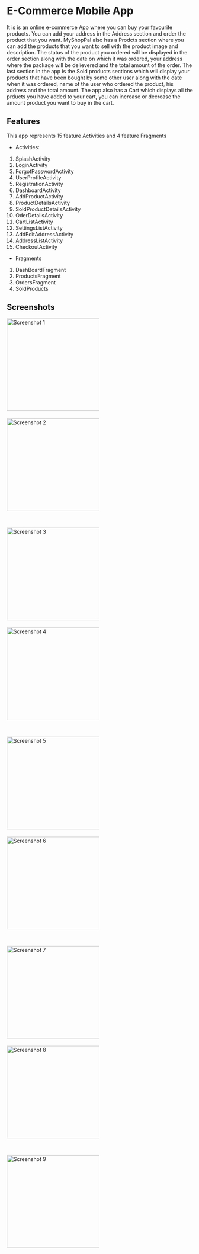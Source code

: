 # E-Commerce Mobile App

It is is an online e-commerce App where you can buy your favourite products. You can add your address in the Address section and order the product that you want. MyShopPal also has a Prodcts section where you can add the products that you want to sell with the product image and description. The status of the product you ordered will be displayed in the order section along with the date on which it was ordered, your address where the package will be delievered and the total amount of the order. The last section in the app is the Sold products sections which will display your products that have been bought by some other user along with the date when it was ordered, name of the user who ordered the product, his address and the total amount. The app also has a Cart which displays all the prducts you have added to your cart, you can increase or decrease the amount product you want to buy in the cart.

## Features
This app represents 15 feature Activities and 4 feature Fragments

* Activities:
  
1. SplashActivity
2. LoginActivity
3. ForgotPasswordActivity
4. UserProfileActivity
5. RegistrationActivity
6. DashboardActivity
7. AddProductActivity
8. ProductDetailsActivity
9. SoldProductDetailsActivity
10. OderDetailsActivity
11. CartListActivity
12. SettingsListActivity
13. AddEditAddressActivity
14. AddressListActivity
15. CheckoutActivity

* Fragments

1. DashBoardFragment
2. ProductsFragment
3. OrdersFragment
4. SoldProducts

## Screenshots

<div style="display: flex; flex-wrap: wrap; gap: 20px;">
  <img src="https://github.com/moelkady27/E-Commerce/assets/91154714/30983330-e131-403d-bbda-82d5aa5a6462" alt="Screenshot 1" width="250"/>
  <img src="https://github.com/moelkady27/E-Commerce/assets/91154714/626e7956-eeb2-4029-9e81-8f4e96cdcd36" alt="Screenshot 2" width="250"/>
</div>

&nbsp;

<div style="display: flex; flex-wrap: wrap; gap: 20px;">
  <img src="https://github.com/moelkady27/E-Commerce/assets/91154714/f020a6c6-4540-45a1-825a-07446dc2981a" alt="Screenshot 3" width="250"/>
  <img src="https://github.com/moelkady27/E-Commerce/assets/91154714/5c772a22-0fe4-4722-b416-f6cf7186263a" alt="Screenshot 4" width="250"/>
</div>

&nbsp;

<div style="display: flex; flex-wrap: wrap; gap: 20px;">
  <img src="https://github.com/moelkady27/E-Commerce/assets/91154714/e73a3be7-6378-451f-96bc-fb800c271fce" alt="Screenshot 5" width="250"/>
  <img src="https://github.com/moelkady27/E-Commerce/assets/91154714/c0d1daa5-727c-42e4-b6c5-131a80db4afe" alt="Screenshot 6" width="250"/>
</div>

&nbsp;

<div style="display: flex; flex-wrap: wrap; gap: 20px;">
  <img src="https://github.com/moelkady27/E-Commerce/assets/91154714/a4c26896-f14f-4fa0-a9aa-9be33c3551c7" alt="Screenshot 7" width="250"/>
  <img src="https://github.com/moelkady27/E-Commerce/assets/91154714/dd791051-37a4-457d-932b-50e5b7960cc7" alt="Screenshot 8" width="250"/>
</div>

&nbsp;

<div style="display: flex; flex-wrap: wrap; gap: 20px;">
  <img src="https://github.com/moelkady27/E-Commerce/assets/91154714/76ea9c55-280b-4e4a-86f2-9cad27fcd5f9" alt="Screenshot 9" width="250"/>
</div>
